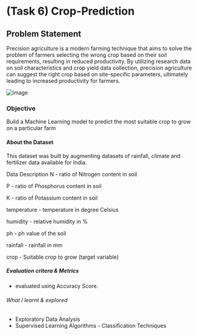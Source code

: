 # (Task 6) Crop-Prediction 

## Problem Statement
Precision agriculture is a modern farming technique that aims to solve the problem of farmers selecting the wrong crop based on their soil requirements, resulting in reduced productivity. By utilizing research data on soil characteristics and crop yield data collection, precision agriculture can suggest the right crop based on site-specific parameters, ultimately leading to increased productivity for farmers.


![image](https://user-images.githubusercontent.com/51507434/228625685-1474ba57-66ab-45cf-9de3-c4c663bb8af5.png)

### Objective
Build a Machine Learning model to predict the most suitable crop to grow on a particular farm


#### About the Dataset

This dataset was built by augmenting datasets of rainfall, climate and fertilizer data available for India.

Data Description
N - ratio of Nitrogen content in soil

P - ratio of Phosphorus content in soil

K - ratio of Potassium content in soil

temperature - temperature in degree Celsius

humidity - relative humidity in %

ph - ph value of the soil

rainfall - rainfall in mm

crop - Suitable crop to grow (target variable)



##### Evaluation critera & Metrics
  - evaluated using Accuracy Score.


###### What I learnt & explored 
 - Exploratory Data Analysis 
 - Supervised Learning Algorithms - Classification Techniques



